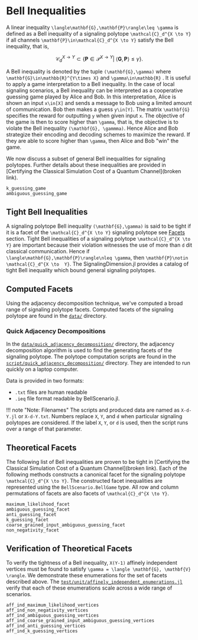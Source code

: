 # Bell Inequalities

A linear inequality ``\langle\mathbf{G},\mathbf{P}\rangle\leq \gamma`` is defined as a Bell inequality of
a signaling polytope ``\mathcal{C}_d^{X \to Y}`` if all channels ``\mathbf{P}\in\mathcal{C}_d^{X \to Y}``
satisfy the Bell inequality, that is,

```math
    \mathcal{C}_d^{X \to Y}\subset \{\mathbf{P}\in\mathcal{P}^{X \to Y}|\; \langle\mathbf{G},\mathbf{P}\rangle\leq \gamma \}.
```

A Bell inequality is  denoted by the tuple ``(\mathbf{G},\gamma)`` where ``\mathbf{G}\in\mathbb{R}^{Y\times X}``
and ``\gamma\in\mathbb{R}`` .
It is useful to apply a game interpretation to a Bell inequality.
In the case of local signaling scenarios, a Bell inequality can be interpreted
as a cooperative guessing game played by Alice and Bob.
In this interpretation, Alice is shown an input ``x\in[X]`` and sends a message
to Bob using a limited amount of communication.
Bob then makes a guess ``y\in[Y]``.
The matrix ``\mathbf{G}`` specifies the reward for outputting ``y`` when
given input ``x``.
The objective of the game is then to score higher than ``\gamma``, that is, the
objective is to violate the Bell inequality ``(\mathbf{G}, \gammma)``.
Hence Alice and Bob strategize their encoding and decoding schemes to maximize the
reward.
If they are able to score higher than ``\gamma``, then Alice and Bob "win" the game.

We now discuss a subset of general Bell inequalities for signaling polytopes.
Further details about these inequalities are provided in
[Certifying the Classical Simulation Cost of a Quantum Channel](broken link).

```@docs
k_guessing_game
ambiguous_guessing_game
```

## Tight Bell Inequalities

A signaling polytope Bell inequality ``(\mathbf{G},\gamma)`` is said to be tight
if it is a facet of the  ``\mathcal{C}_d^{X \to Y}`` signaling polytope see [Facets](@ref) section.
Tight Bell inequalities of a signaling polytope ``\mathcal{C}_d^{X \to Y}`` are
important because their violation witnesses the use of more than  ``d`` dit classical
communication.
Hence if ``\langle\mathbf{G},\mathbf{P}\rangle\nleq \gamma``, then ``\mathbf{P}\notin \mathcal{C}_d^{X \to  Y}``.
The SignalingDimension.jl provides a catalog of tight Bell inequality which bound general signaling polytopes.

## Computed Facets

Using the adjacency decomposition technique, we've computed a broad range of signaling polytope facets.
Computed facets of the signaling polytope are found in the [`data/`](https://github.com/ChitambarLab/SignalingDimension.jl/tree/master/data)
directory.

### Quick Adjacency Decompositions

In the [`data/quick_adjacency_decomposition/`](https://github.com/ChitambarLab/SignalingDimension.jl/tree/master/data/quick_adjacency_decomposition)
directory, the adjacency decomposition algorithm is used to find the generating facets of the signaling polytope.
The polytope computation scripts are found in the [`script/quick_adjacency_decomposition/`](https://github.com/ChitambarLab/SignalingDimension.jl/tree/master/script/quick_adjacency_decomposition) directory. They are intended to run quickly on a laptop computer.

Data is provided in two formats:
* `.txt` files are human readable
* `.ieq` file format readable by BellScenario.jl.

!!! note "Note: Filenames"
    The scripts and produced data are named as `X-d-Y.jl` or `X-d-Y.txt`. Numbers
    replace `X`, `Y`, and `d` when particular signaling polytopes are considered.
    If the label `X`, `Y`, or `d` is used, then the script runs over a range of
    that parameter.

## Theoretical Facets

The following list of Bell inequalities are proven to be tight in [Certifying the Classical Simulation Cost of a Quantum Channel](broken link).
Each of the following methods constructs a canonical facet for the signaling polytope ``\mathcal{C}_d^{X \to Y}``.
The constructed facet inequalities are represented using the `BellScenario.BellGame` type.
All row and column permutations of facets are also facets of ``\mathcal{C}_d^{X \to Y}``.

```@docs
maximum_likelihood_facet
ambiguous_guessing_facet
anti_guessing_facet
k_guessing_facet
coarse_grained_input_ambiguous_guessing_facet
non_negativity_facet
```

## Verification of Theoretical Facets

To verify the tightness of a Bell inequality, ``X(Y-1)`` affinely independent
vertices must be found to satisfy ``\gamma = \langle \mathbf{G}, \mathbf{V} \rangle``.
We demonstrate these enumerations for the set of facets described above.
The [`test/unit/affinely_independent_enumerations.jl`](https://github.com/ChitambarLab/SignalingDimension.jl/blob/master/test/unit/affinely_independent_enumerations.jl)
verify that each of these enumerations scale across a wide range of scenarios.

```@docs
aff_ind_maximum_likelihood_vertices
aff_ind_non_negativity_vertices
aff_ind_ambiguous_guessing_vertices
aff_ind_coarse_grained_input_ambiguous_guessing_vertices
aff_ind_anti_guessing_vertices
aff_ind_k_guessing_vertices
```
